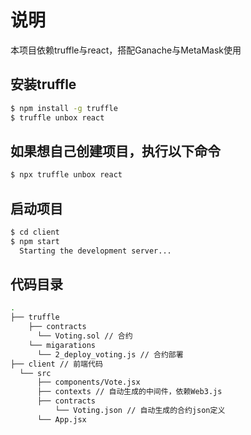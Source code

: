 # 说明

本项目依赖truffle与react，搭配Ganache与MetaMask使用

## 安装truffle

```sh
$ npm install -g truffle
$ truffle unbox react
```

## 如果想自己创建项目，执行以下命令
```sh
$ npx truffle unbox react
```

## 启动项目

```sh
$ cd client
$ npm start
  Starting the development server...
```

## 代码目录

```sh
.
├── truffle
    ├── contracts
      └── Voting.sol // 合约
    └── migarations
      └── 2_deploy_voting.js // 合约部署
├── client // 前端代码
  └── src
      ├── components/Vote.jsx
      ├── contexts // 自动生成的中间件，依赖Web3.js
      ├── contracts
          └── Voting.json // 自动生成的合约json定义
      └── App.jsx
```
